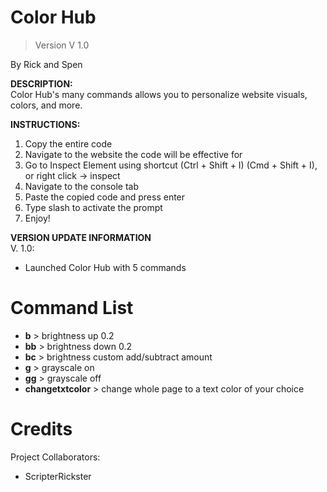 # Color Hub
> Version V 1.0


By Rick and Spen

**DESCRIPTION:**  
Color Hub's many commands allows you to personalize website visuals, colors, and more.

**INSTRUCTIONS:**  
1. Copy the entire code
2. Navigate to the website the code will be effective for
3. Go to Inspect Element using shortcut (Ctrl + Shift + I) (Cmd + Shift + I), or right click -> inspect
4. Navigate to the console tab
5. Paste the copied code and press enter
6. Type slash to activate the prompt
7. Enjoy!

**VERSION UPDATE INFORMATION**  
V. 1.0:
- Launched Color Hub with 5 commands



# Command List

- **b** > brightness up 0.2  
- **bb** > brightness down 0.2  
- **bc** > brightness custom add/subtract amount  
- **g** > grayscale on  
- **gg** > grayscale off  
- **changetxtcolor** > change whole page to a text color of your choice  

# Credits

Project Collaborators:  
- ScripterRickster
